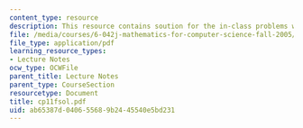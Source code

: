 ```yaml
---
content_type: resource
description: This resource contains soution for the in-class problems week 11, friday.
file: /media/courses/6-042j-mathematics-for-computer-science-fall-2005/ab65387d040655689b2445540e5bd231_cp11fsol.pdf
file_type: application/pdf
learning_resource_types:
- Lecture Notes
ocw_type: OCWFile
parent_title: Lecture Notes
parent_type: CourseSection
resourcetype: Document
title: cp11fsol.pdf
uid: ab65387d-0406-5568-9b24-45540e5bd231
---
```

